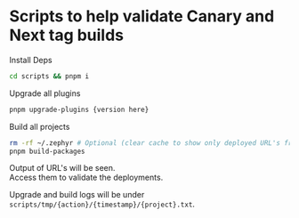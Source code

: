# Scripts to help validate Canary and Next tag builds

Install Deps
```bash
cd scripts && pnpm i
```

Upgrade all plugins
```bash
pnpm upgrade-plugins {version here}
```

Build all projects
```bash
rm -rf ~/.zephyr # Optional (clear cache to show only deployed URL's from this run instead of all deployed from this cache)
pnpm build-packages
```

Output of URL's will be seen.  
Access them to validate the deployments.

Upgrade and build logs will be under `scripts/tmp/{action}/{timestamp}/{project}.txt`.
